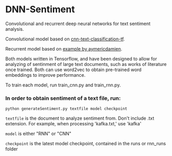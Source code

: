# DNN-Sentiment
Convolutional and recurrent deep neural networks for text sentiment analysis.

Convolutional model based on [cnn-text-classification-tf](https://github.com/dennybritz/cnn-text-classification-tf).

Recurrent model based on [example by aymericdamien](https://github.com/aymericdamien/TensorFlow-Examples/blob/master/examples/3_NeuralNetworks/recurrent_network.py).

Both models written in Tensorflow, and have been designed to allow for analyzing of sentinment of large text documents,
such as works of literature once trained. Both can use word2vec to obtain pre-trained word embeddings to improve performance.

To train each model, run train_cnn.py and train_rnn.py.

### In order to obtain sentiment of a text file, run:

`python generateSentiment.py textfile model checkpoint`

`textfile` is the document to analyze sentiment from. Don't include .txt extension. For example, when processing 'kafka.txt,' use 'kafka'

`model` is either "RNN" or "CNN"

`checkpoint` is the latest model checkpoint, contained in the runs or rnn_runs folder
